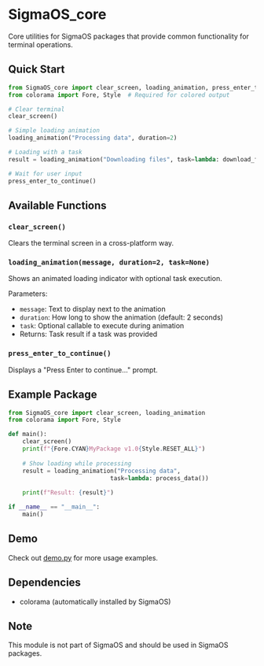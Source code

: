 # SigmaOS_core
Core utilities for SigmaOS packages that provide common functionality for terminal operations.

## Quick Start
```python
from SigmaOS_core import clear_screen, loading_animation, press_enter_to_continue
from colorama import Fore, Style  # Required for colored output

# Clear terminal
clear_screen()

# Simple loading animation
loading_animation("Processing data", duration=2)

# Loading with a task
result = loading_animation("Downloading files", task=lambda: download_files())

# Wait for user input
press_enter_to_continue()
```

## Available Functions

### `clear_screen()`
Clears the terminal screen in a cross-platform way.

### `loading_animation(message, duration=2, task=None)`
Shows an animated loading indicator with optional task execution.

Parameters:
- `message`: Text to display next to the animation
- `duration`: How long to show the animation (default: 2 seconds)
- `task`: Optional callable to execute during animation
- Returns: Task result if a task was provided

### `press_enter_to_continue()`
Displays a "Press Enter to continue..." prompt.

## Example Package
```python
from SigmaOS_core import clear_screen, loading_animation
from colorama import Fore, Style

def main():
    clear_screen()
    print(f"{Fore.CYAN}MyPackage v1.0{Style.RESET_ALL}")
    
    # Show loading while processing
    result = loading_animation("Processing data", 
                             task=lambda: process_data())
    
    print(f"Result: {result}")

if __name__ == "__main__":
    main()
```

## Demo
Check out [demo.py](demo.py) for more usage examples.

## Dependencies
- colorama (automatically installed by SigmaOS)

## Note
This module is not part of SigmaOS and should be used in SigmaOS packages.